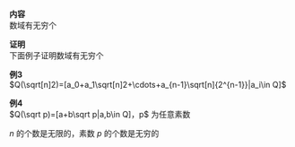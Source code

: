 **内容**  
数域有无穷个  
  
**证明**  
下面例子证明数域有无穷个  
  
**例3**  
 $Q(\sqrt[n]2)=[a_0+a_1\sqrt[n]2+\cdots+a_{n-1}\sqrt[n]{2^{n-1}}|a_i\in Q]$   
  
**例4**  
 $Q(\sqrt p)=[a+b\sqrt p|a,b\in Q]，p$ 为任意素数  
  
 $n$ 的个数是无限的，素数 $p$ 的个数是无穷的  
